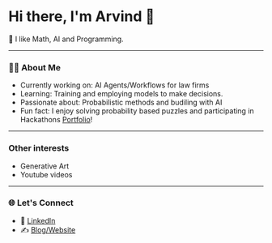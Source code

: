 # Hi there, I'm Arvind 👋

🚀 I like Math, AI and Programming. 

---

### 👨‍💻 About Me
- Currently working on: AI Agents/Workflows for law firms  
- Learning: Training and employing models to make decisions.
- Passionate about: Probabilistic methods and budiling with AI
- Fun fact: I enjoy solving probability based puzzles and participating in Hackathons [Portfolio](https://devpost.com/arvind-menon/)!

---
### Other interests
- Generative Art
- Youtube videos

---

### 🌐 Let's Connect
- 💼 [LinkedIn](https://www.linkedin.com/in/arvmenon/)  
- ✍️ [Blog/Website](https://arvind6599.github.io/) 
